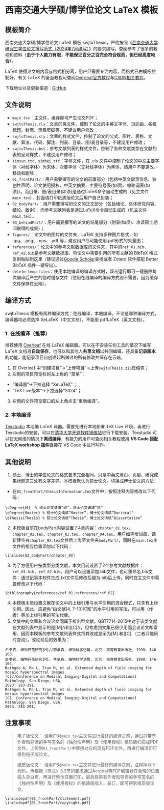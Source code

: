 # 西南交通大学硕/博学位论文 LaTeX 模板

## 模板简介

西南交通大学硕/博学位论文 LaTeX 模板 swjtuThesis，严格按照《[西南交通大学研究生学位论文撰写范式（2024年7月编写）](https://gsnews.swjtu.edu.cn/info/1063/8744.htm)》的要求编写，查阅参考了很多的教程和资料（**由于个人能力有限，不能保证百分之百完全符合规范，但已经高度吻合**）。 

LaTeX 使得论文的内容与格式相分离，用户只需要专注内容，而格式已由模板控制好，有关 LaTeX 的全面教程可查阅[Overleaf官方教程](https://cn.overleaf.com/learn/latex/Tutorials)与[CSDN相关教程](https://blog.csdn.net/weixin_66397563/article/details/125709511)。

下载地址以及更新渠道：[GitHub](https://github.com/Pungjay/swjtuThesis)

## 文件说明

- `main.tex`：主文件，编译即可产生论文PDF；
- `swjtuThesis.cls`：文章的类文件，控制了论文的中英文字体、页边距、各级标题、封面、页眉页脚等，不建议用户修改；
- `swjtuThesis.sty`：文章的样式文件，控制了论文的公式、图片、表格、文献、算法、代码、脚注、列表、目录、图/表目录等，不建议用户修改；
-  `swjtuThesis.bst`：参考文献列表的样式文件，控制了各种文献类型在文献列表的呈现样式，不建议用户修改；
-  `simsun.ttc、simhei.ttf`：字体文件，在 .cls 文件中控制了论文的中文主要字体（衬线字体）为宋体、次要字体（无衬线字体）为黑体，请用户不要更改、移动和删除；
- `01_frontPart/`：用户需要撰写的论文的前置部分（包括中英文扉页信息、独创性声明、论文使用授权、中英文摘要、主要符号表(如须)、缩略词表(如须)）。而目录、图/表目录(如须)是通过LaTeX命令自动生成的（见主文件`main.tex`），封面请打印纸质版论文后用户自己封装；
- `02_bodyPart/`：用户需要撰写的论文的正文部分（包括绪论、具体研究内容、结论、致谢），而参考文献列表是通过LaTeX命令自动生成的（见主文件`main.tex`）。
- `03_behindPart/`：用户需要撰写的论文的结尾部分（附录(如须)、攻读硕士期间取得的成果）；
- `figures/`：论文中的图片的文件夹，LaTeX 支持多种图片格式，如 .jpg、.png、.eps、.pdf 等，建议用户尽可能使用.pdf形式的矢量图；
- `references/`：论文中的参考文献数据库的文件夹，其中的`ref_01.bib`、`ref_02.bib`是参考文献数据库，将论文中需要引用的所有文献的 BibTeX 格式复制粘贴到这里（建议通过[Google Scholar](https://scholar.google.com)查找或者 Zotero 软件搭配 Better BibTeX 插件一键导出）。
- `delete-temp-files`：使用本地编译的编译方式时，双击运行即可一键删除每次编译后产生的临时缓存文件（使用在线编译的编译方式则不需要，因为缓存文件保存在云端）。

## 编译方式

swjtuThesis 模板有两种编译方式：在线编译，本地编译。不论是哪种编译方式，编译器均必须选择 XeLaTeX（中文文档），不能用 pdfLaTeX（英文文档）。

### 1. 在线编译（推荐）

推荐使用 [Overleaf](https://cn.overleaf.com/) 在线 LaTeX 编辑器。可以在不安装任何工具的情况下编写 LaTeX 文档且**自动保存**，也可以和其他人**共享文档**以共同编辑，还具备**记录版本**的功能，能记录项目自创建起所做过的所有修改并保存在云端。

 1. 在 Overleaf 中“创建项目”→“上传项目”→上传`swjtuThesis.zip`压缩包；
 2. 左侧的项目预览栏的左上角的 “菜单”：
 - “编译器”→下拉选择 “XeLaTeX” ；
 - “TeX Live版本”→下拉选择“2024”；
 3. 右侧的文件预览窗口的左上角点击“重新编译”。

### 2. 本地编译
[Texstudio](https://texstudio.sourceforge.net/) 本地编 LaTeX 译器。需要先进行本地部署 TeX Live 环境，再进行Texstudio的安装，可以在[清华大学开源软件镜像站](https://mirrors.tuna.tsinghua.edu.cn/)进行下载安装。Texstudio 可以在无网络的情况下**离线编译**，有能力的用户可查阅相关教程使用 **VS Code 搭配 LaTeX workshop 插件**直接在 VS Code 中进行写作。

## 其他说明

1. 硕士、博士的学位论文的格式要求完全相同，只是中英文扉页、页眉、研究成果标题这三处有文字差异。本模板默认为硕士论文，切换成博士论文的方法：
  - 在`01_frontPart/thesisInformation.tex`文件中，按照注释内容修改以下代码：
```
\cDegree{硕}  % 硕士论文请填“硕”，博士论文请填“博”
\eDegree{Master} % 硕士论文请填“Master”，博士论文请填“Doctoral”
\eThesis{Thesis} % 硕士论文请填“Thesis”，博士论文请填“Dissertation”
```

2. 本模板目前在bodyPart内容设置了4章内容：`chapter_01.tex`、`chapter_02.tex`、`chapter_03.tex`、`chapter_04.tex`。用户如需增加章，请新建空白`chapter_0X.tex`文件后上传至文件夹`bodyPart/`，同时在`main.tex`主文件的相应位置添加以下代码：
```
\include{02_bodyPart/chapter_0X}
```
3. 为了方便用户按类型分类文献，本文目前设置了2个参考文献数据库：`ref_01.bib`、`ref_02.bib`。用户可以设置添加.bib文件，也可重命名.bib文件：通过记事本软件生成.txt文件后修改后缀为.bib后上传，同时在主文件中需要修改以下代码：
```
\bibliography{references/ref_01,references/ref_02}
```
4. 本模板未能设置文献在论文中的上标引用与水平引用的混合模式，只含有上标引用。因此，应避免“由文献[4, 7-10]可知”的水平引用的写法，可以用（作者）等加上标引用的写法代替。
5. 文集中的文章和会议论文同属于析出型文献，GBT7714-2015中对于该类文献在文献列表中显示的是[M]//和][C]//，但考虑到文集已很少用而会议论文却常用，因而本模板的参考文献列表样式将其改成显示为[M].和][C].（二者只能同时变动）。改动前后的效果为：
```
白书农. 植物开花研究[M]//李承森. 植物科学进展. 北京: 高等教育出版社, 1998: 146-163.
白书农. 植物开花研究[M]. 李承森. 植物科学进展. 北京: 高等教育出版社, 1998: 146-163.
Rathgeb A, Ma L, Tran M, et al. Extended depth of field imaging for mosaic hyperspectral images
[C]//Conference on Medical Imaging-Digital and Computational Pathology. San Diego, USA,
2023: 283-291.
Rathgeb A, Ma L, Tran M, et al. Extended depth of field imaging for mosaic hyperspectral images
[C]. Conference on Medical Imaging-Digital and Computational Pathology. San Diego, USA,
2023: 283-291.
```
## 注意事项

> 电子版论文：
> 请用户对`main.tex`主文件进行最终的编译之前，通过将带有作者和导师的手写签名的《独创性声明》及《使用授权》纸质版扫描成PDF文件，上传到`01_frontPart/`中替换对应的现有PDF文件，再进行编译即可得到电子版论文。
> 
> 纸质版论文：
> 请用户对`main.tex`主文件进行最终的编译之前，注释掉以下代码。再根据《范式》3.3节的要求通过Acrobat等PDF编辑器在合理的位置插入空白页，再进行整体双面打印，最后将带有作者和导师的手写签名的《独创性声明》及《使用授权》的纸质版插入，装订，即可得到纸质版论文。
```
\includepdf{01_frontPart/statement.pdf}
\includepdf{01_frontPart/copyright.pdf}
```
